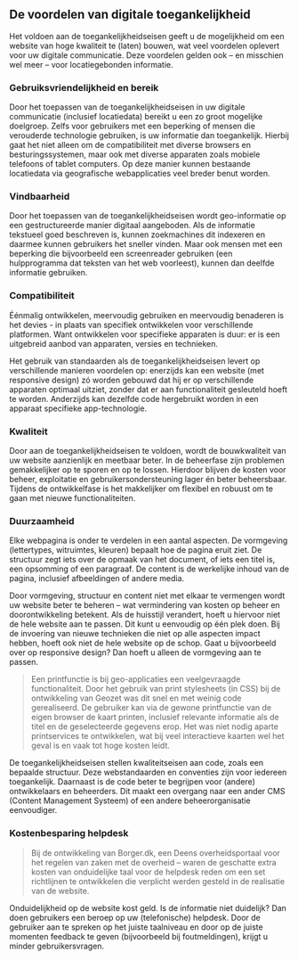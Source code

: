 ## De voordelen van digitale toegankelijkheid

Het voldoen aan de toegankelijkheidseisen geeft u de mogelijkheid om een website van hoge kwaliteit te
(laten) bouwen, wat veel voordelen oplevert voor uw digitale communicatie. Deze voordelen
gelden ook – en misschien wel meer – voor locatiegebonden informatie.

### Gebruiksvriendelijkheid en bereik
Door het toepassen van de toegankelijkheidseisen in uw digitale communicatie (inclusief locatiedata) bereikt u
een zo groot mogelijke doelgroep. Zelfs voor gebruikers met een beperking of mensen die verouderde
technologie gebruiken, is uw informatie dan toegankelijk. Hierbij gaat het niet alleen om de compatibiliteit
met diverse browsers en besturingssystemen, maar ook met diverse apparaten zoals mobiele telefoons of
tablet computers. Op deze manier kunnen bestaande locatiedata via geografische webapplicaties veel breder
benut worden.

### Vindbaarheid
Door het toepassen van de toegankelijkheidseisen wordt geo-informatie op een gestructureerde manier digitaal
aangeboden. Als de informatie tekstueel goed beschreven is, kunnen zoekmachines dit indexeren en daarmee kunnen gebruikers het sneller vinden. Maar ook mensen met een beperking die bijvoorbeeld een screenreader gebruiken (een hulpprogramma dat teksten van het web voorleest), kunnen dan deelfde informatie gebruiken.

### Compatibiliteit
Éénmalig ontwikkelen, meervoudig gebruiken en meervoudig benaderen is het devies - in plaats van
specifiek ontwikkelen voor verschillende platformen. Want ontwikkelen voor specifieke apparaten is duur:
er is een uitgebreid aanbod van apparaten, versies en technieken.

Het gebruik van standaarden als de toegankelijkheidseisen levert op verschillende manieren voordelen op: enerzijds
kan een website (met responsive design) zó worden gebouwd dat hij er op verschillende apparaten optimaal uitziet, zonder dat er aan functionaliteit gesleuteld hoeft te worden. Anderzijds kan dezelfde code hergebruikt worden in een apparaat specifieke app-technologie.

### Kwaliteit
Door aan de toegankelijkheidseisen te voldoen, wordt de bouwkwaliteit van uw website aanzienlijk en meetbaar
beter. In de beheerfase zijn problemen gemakkelijker op te sporen en op te lossen. Hierdoor blijven de
kosten voor beheer, exploitatie en gebruikersondersteuning lager én beter beheersbaar. Tijdens de
ontwikkelfase is het makkelijker om flexibel en robuust om te gaan met nieuwe functionaliteiten.

### Duurzaamheid

Elke webpagina is onder te verdelen in een aantal aspecten. De vormgeving (lettertypes, witruimtes,
kleuren) bepaalt hoe de pagina eruit ziet. De structuur zegt iets over de opmaak van het document, of iets
een titel is, een opsomming of een paragraaf. De content is de werkelijke inhoud van de pagina, inclusief
afbeeldingen of andere media.

Door vormgeving, structuur en content niet met elkaar te vermengen wordt uw website beter te beheren –
wat vermindering van kosten op beheer en doorontwikkeling betekent. Als de huisstijl verandert, hoeft u
hiervoor niet de hele website aan te passen. Dit kunt u eenvoudig op één plek doen. Bij de invoering van
nieuwe technieken die niet op alle aspecten impact hebben, hoeft ook niet de hele website op de schop.
Gaat u bijvoorbeeld over op responsive design? Dan hoeft u alleen de vormgeving aan te passen.

> Een printfunctie is bij geo-applicaties een veelgevraagde functionaliteit. Door het gebruik van print stylesheets (in CSS) bij de ontwikkeling van Geozet was dit snel en met weinig code gerealiseerd. De gebruiker kan via de gewone printfunctie van de eigen browser de kaart printen, inclusief relevante informatie als de titel en de geselecteerde gegevens erop. Het was niet nodig aparte printservices te ontwikkelen, wat bij veel interactieve kaarten wel het geval is en vaak tot hoge kosten leidt.

De toegankelijkheidseisen stellen kwaliteitseisen aan code, zoals een bepaalde structuur. Deze webstandaarden en conventies zijn voor iedereen toegankelijk. Daarnaast is de code beter te begrijpen voor (andere) ontwikkelaars en beheerders. Dit maakt een overgang
naar een ander CMS (Content Management Systeem) of een andere beheerorganisatie eenvoudiger.

### Kostenbesparing helpdesk
> Bij de ontwikkeling van Borger.dk, een Deens overheidsportaal voor het regelen van zaken met de overheid – waren de geschatte extra kosten van onduidelijke taal voor de helpdesk reden om een set richtlijnen te ontwikkelen die verplicht werden gesteld in de realisatie van de website.

Onduidelijkheid op de website kost geld. Is de informatie niet duidelijk? Dan doen gebruikers een beroep op
uw (telefonische) helpdesk. Door de gebruiker aan te spreken op het juiste taalniveau en door op de juiste
momenten feedback te geven (bijvoorbeeld bij foutmeldingen), krijgt u minder gebruikersvragen.
